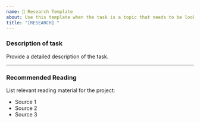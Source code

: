 ```yaml
---
name: 🔬 Research Template
about: Use this template when the task is a topic that needs to be looked further into
title: "[RESEARCH] "
---
```


### Description of task
Provide a detailed description of the task.

---

### Recommended Reading
List relevant reading material for the project:

- Source 1
- Source 2
- Source 3
